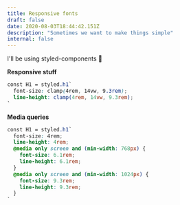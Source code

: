 ```yaml
---
title: Responsive fonts
draft: false
date: 2020-08-03T18:44:42.151Z
description: "Sometimes we want to make things simple"
internal: false
---
```


I'll be using styled-components 💅

**Responsive stuff**

```scss
const H1 = styled.h1`
  font-size: clamp(4rem, 14vw, 9.3rem);
  line-height: clamp(4rem, 14vw, 9.3rem);
`
```

**Media queries**

```scss
const H1 = styled.h1`
  font-size: 4rem;
  line-height: 4rem;
  @media only screen and (min-width: 768px) {
    font-size: 6.1rem;
    line-height: 6.1rem;
  }
  @media only screen and (min-width: 1024px) {
    font-size: 9.3rem;
    line-height: 9.3rem;
  }
`
```
